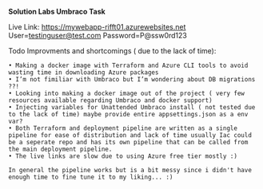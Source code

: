 **Solution Labs Umbraco Task**


Live Link:
https://mywebapp-rifft01.azurewebsites.net
User=testinguser@test.com
Password=P@ssw0rd123



Todo Improvments and shortcomings ( due to the lack of time):

    • Making a docker image with Terraform and Azure CLI tools to avoid wasting time in downloading Azure packages
    • I’m not fimiliar with Umbraco but I’m wondering about DB migrations ??!
    • Looking into making a docker image out of the project ( very few resources available regarding Umbraco and docker support)
    • Injecting variables for Unattended Umbraco install ( not tested due to the lack of time) maybe provide entire appsettings.json as a env var?
    • Both Terraform and deployment pipeline are written as a single pipeline for ease of distribution and lack of time usually Iac could be a seperate repo and has its own pipeline that can be called from the main deployment pipeline.
    • The live links are slow due to using Azure free tier mostly :)
    
    In general the pipeline works but is a bit messy since i didn't have enough time to fine tune it to my liking... :) 
